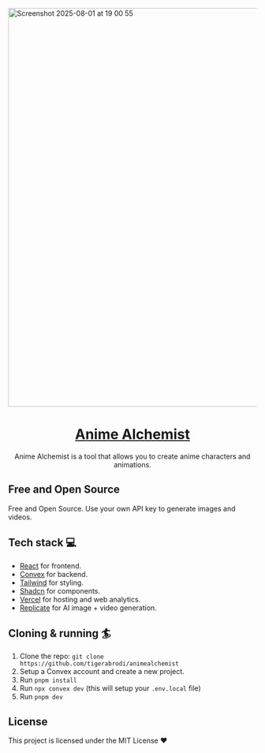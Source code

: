 <img width="1507" height="808" alt="Screenshot 2025-08-01 at 19 00 55" src="https://github.com/user-attachments/assets/cc374f18-7c7b-41c3-95d9-f75fe6e79ea4" />

<div align="center">
<h1 align="center">
  <a href="https://animealchemist.com/">Anime Alchemist</a>
</h1>
  <p>
Anime Alchemist is a tool that allows you to create anime characters and animations.
  </p>
</div>

## Free and Open Source

Free and Open Source. Use your own API key to generate images and videos.

## Tech stack 💻

- [React](https://react.dev/) for frontend.
- [Convex](https://www.convex.dev/) for backend.
- [Tailwind](https://tailwindcss.com/) for styling.
- [Shadcn](https://ui.shadcn.com/) for components.
- [Vercel](https://vercel.com/) for hosting and web analytics.
- [Replicate](https://replicate.com/) for AI image + video generation.

## Cloning & running 🏄

1. Clone the repo: `git clone https://github.com/tigerabrodi/animealchemist`
2. Setup a Convex account and create a new project.
3. Run `pnpm install`
4. Run `npx convex dev` (this will setup your `.env.local` file)
5. Run `pnpm dev`

## License

This project is licensed under the MIT License ❤️
